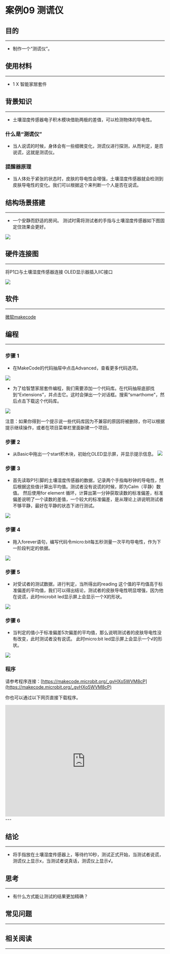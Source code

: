 # 案例09 测谎仪

## 目的
---

- 制作一个“测谎仪”。

## 使用材料
---
- 1 X 智能家居套件

## 背景知识
---

- 土壤湿度传感器电子积木模块借助两极的差值，可以检测物体的导电性。


### 什么是“测谎仪”

- 当人说谎的时候，身体会有一些细微变化，测谎仪进行探测，从而判定，是否说谎，这就是测谎仪。

### 提醒器原理

- 当人体处于紧张的状态时，皮肤的导电性会增强，土壤湿度传感器就会检测到皮肤导电性的变化。我们可以根据这个来判断一个人是否在说谎。



## 结构场景搭建
---

- 一个安静而舒适的房间。
测试时需将测试者的手指与土壤湿度传感器如下图固定住效果会更好。

![](./images/K242fJs.png)

## 硬件连接图
---
将P1口与土壤湿度传感器连接
OLED显示器插入IIC接口

![](./images/vb2Z4a0.jpg)

## 软件
---
[微软makecode](https://makecode.microbit.org/#)
 

## 编程
---
### 步骤 1
- 在MakeCode的代码抽屉中点击Advanced，查看更多代码选项。

![](./images/2qCyzQ7.png)

- 为了给智慧家居套件编程，我们需要添加一个代码库。在代码抽屉底部找到“Extensions”，并点击它。这时会弹出一个对话框。搜索“smarthome"，然后点击下载这个代码库。

![](./images/OY706rv.png)

注意：如果你得到一个提示说一些代码库因为不兼容的原因将被删除，你可以根据提示继续操作，或者在项目菜单栏里面新建一个项目。


### 步骤 2

- 从Basic中拖出一个start积木块，初始化OLED显示屏，并显示提示信息。
![](./images/ZRMQZib.png)

### 步骤 3

- 首先读取P1引脚的土壤湿度传感器的数据，记录两个手指每秒钟的导电性，然后根据这些值计算出平均值。测试者没有说谎的时候，即为Calm（平静）数值。
然后使用for element 循环，计算出第一分钟获取读数的标准偏差，标准偏差说明了一个读数的差值，一个较大的标准偏差，是从理论上讲说明测试者不够平静，最好在平静的状态下进行测试。 

![](./images/oNEHxlw.png)

### 步骤 4
- 拖入forever语句，编写代码令micro:bit每五秒测量一次平均导电性，作为下一阶段判定的依据。

![](./images/gre86xg.png)

### 步骤 5
- 对受试者的测试数据，进行判定，当所得出的reading 这个值的平均值高于标准偏差的平均值，我们可以得出结论，测试者的皮肤导电性明显增强，因为他在说谎，此时microbit led显示屏上会显示一个X的形状。

![](./images/dsdFy0A.png)

### 步骤 6
- 当判定的值小于标准偏差5次偏差的平均值，那么说明测试者的皮肤导电性没有改变，此时测试者没有说谎。
此时micro:bit led显示屏上会显示一个√的形状。

![](./images/3dkL5m6.png)

### 程序

请参考程序连接：[https://makecode.microbit.org/_gvHXo5WVM8cP](https://makecode.microbit.org/_gvHXo5WVM8cP)

你也可以通过以下网页直接下载程序。

<div style="position:relative;height:0;padding-bottom:70%;overflow:hidden;"><iframe style="position:absolute;top:0;left:0;width:100%;height:100%;" src="https://makecode.microbit.org/#pub:_gvHXo5WVM8cP" frameborder="0" sandbox="allow-popups allow-forms allow-scripts allow-same-origin"></iframe></div>  
---

## 结论
---

- 将手指放在土壤湿度传感器上，等待约10秒，测试正式开始，当测试者说谎，测谎仪上显示x，当测试者说真话，测谎仪上显示√。

## 思考
---

- 有什么方式能让测试的结果更加精确？

## 常见问题
---


## 相关阅读  
---

